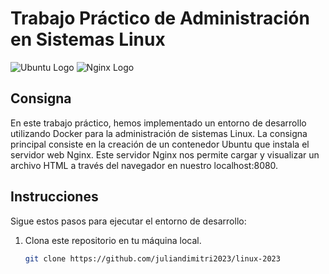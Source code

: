# Trabajo Práctico de Administración en Sistemas Linux

![Ubuntu Logo](images/ubuntu_logo.png) ![Nginx Logo](images/nginx_logo.png)

## Consigna

En este trabajo práctico, hemos implementado un entorno de desarrollo utilizando Docker para la administración de sistemas Linux. La consigna principal consiste en la creación de un contenedor Ubuntu que instala el servidor web Nginx. Este servidor Nginx nos permite cargar y visualizar un archivo HTML a través del navegador en nuestro localhost:8080.

## Instrucciones

Sigue estos pasos para ejecutar el entorno de desarrollo:

1. Clona este repositorio en tu máquina local.

   ```bash
   git clone https://github.com/juliandimitri2023/linux-2023
